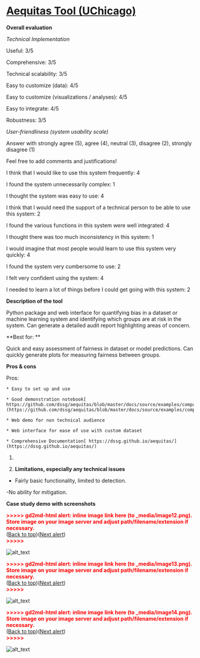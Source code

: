 # **[Aequitas Tool (UChicago)](https://github.com/dssg/aequitas)**

**Overall evaluation**

_Technical Implementation_

Useful: 3/5

Comprehensive: 3/5

Technical scalability: 3/5

Easy to customize (data): 4/5

Easy to customize (visualizations / analyses): 4/5

Easy to integrate: 4/5

Robustness: 3/5

_User-friendliness (system usability scale)_

Answer with strongly agree (5), agree (4), neutral (3), disagree (2), strongly disagree (1)

Feel free to add comments and justifications!

I think that I would like to use this system frequently: 4

I found the system unnecessarily complex: 1

I thought the system was easy to use: 4

I think that I would need the support of a technical person to be able to use this system: 2

I found the various functions in this system were well integrated: 4

I thought there was too much inconsistency in this system: 1

I would imagine that most people would learn to use this system very quickly: 4

I found the system very cumbersome to use: 2

I felt very confident using the system: 4

I needed to learn a lot of things before I could get going with this system: 2

**Description of the tool**

Python package and web interface for quantifying bias in a dataset or machine learning system and identifying which groups are at risk in the system. Can generate a detailed audit report highlighting areas of concern.

**Best for: **

Quick and easy assessment of fairness in dataset or model predictions. Can quickly generate plots for measuring fairness between groups.

**Pros & cons**

Pros:

    * Easy to set up and use

    * Good demonstration notebook[ https://github.com/dssg/aequitas/blob/master/docs/source/examples/compas_demo.ipynb](https://github.com/dssg/aequitas/blob/master/docs/source/examples/compas_demo.ipynb)

    * Web demo for non technical audience

    * Web interface for ease of use with custom dataset

    * Comprehensive Documentation[ https://dssg.github.io/aequitas/](https://dssg.github.io/aequitas/)

1.

1. **Limitations, especially any technical issues**

- Fairly basic functionality, limited to detection.

-No ability for mitigation.

**Case study demo with screenshots**

<p id="gdcalert12" ><span style="color: red; font-weight: bold">>>>>>  gd2md-html alert: inline image link here (to _media/image12.png). Store image on your image server and adjust path/filename/extension if necessary. </span><br>(<a href="#">Back to top</a>)(<a href="#gdcalert13">Next alert</a>)<br><span style="color: red; font-weight: bold">>>>>> </span></p>

![alt_text](_media/image12.png "image_tooltip")

<p id="gdcalert13" ><span style="color: red; font-weight: bold">>>>>>  gd2md-html alert: inline image link here (to _media/image13.png). Store image on your image server and adjust path/filename/extension if necessary. </span><br>(<a href="#">Back to top</a>)(<a href="#gdcalert14">Next alert</a>)<br><span style="color: red; font-weight: bold">>>>>> </span></p>

![alt_text](_media/image13.png "image_tooltip")

<p id="gdcalert14" ><span style="color: red; font-weight: bold">>>>>>  gd2md-html alert: inline image link here (to _media/image14.png). Store image on your image server and adjust path/filename/extension if necessary. </span><br>(<a href="#">Back to top</a>)(<a href="#gdcalert15">Next alert</a>)<br><span style="color: red; font-weight: bold">>>>>> </span></p>

![alt_text](_media/image14.png "image_tooltip")

##
